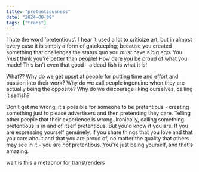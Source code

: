 ```yaml
---
title: "pretentiousness"
date: "2024-08-09"
tags: ["trans"]
---
```

I hate the word 'pretentious'. I hear it used a lot to criticize art, but in almost every case it is simply a form of gatekeeping; because you created something that challenges the status quo you *must* have a big ego. You *must* think you're better than people! How dare you be proud of what you made! This isn't even that good - a dead fish is what it is!

What?? Why do we get upset at people for putting time and effort and passion into their work? Why do we call people ingenuine when they are actually being the opposite? Why do we discourage liking ourselves, calling it selfish?

Don't get me wrong, it's possible for someone to be pretentious - creating something just to please advertisers and then pretending they care. Telling other people that their experience is wrong. Ironically, calling something pretentious is in and of itself pretentious. But you'd know if you are. If you are expressing yourself genuinely, if you share things that you love and that you care about and that you are proud of, no matter the quality that others may see in it - you are *not* pretentious. You're just being yourself, and that's amazing.

wait is this a metaphor for transtrenders